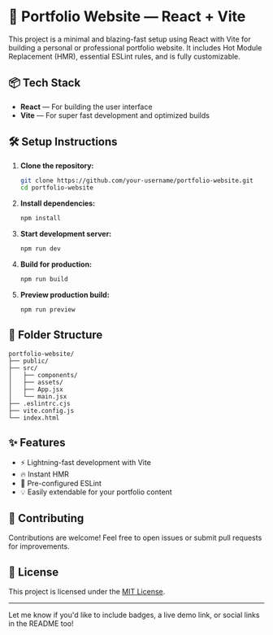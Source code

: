 
# 🚀 Portfolio Website — React + Vite

This project is a minimal and blazing-fast setup using React with Vite for building a personal or professional portfolio website. It includes Hot Module Replacement (HMR), essential ESLint rules, and is fully customizable.

## 📦 Tech Stack

- **React** — For building the user interface
- **Vite** — For super fast development and optimized builds

## 🛠️ Setup Instructions

1. **Clone the repository:**
   ```bash
   git clone https://github.com/your-username/portfolio-website.git
   cd portfolio-website
   ```

2. **Install dependencies:**
   ```bash
   npm install
   ```

3. **Start development server:**
   ```bash
   npm run dev
   ```

4. **Build for production:**
   ```bash
   npm run build
   ```

5. **Preview production build:**
   ```bash
   npm run preview
   ```

## 📁 Folder Structure

```
portfolio-website/
├── public/
├── src/
│   ├── components/
│   ├── assets/
│   ├── App.jsx
│   └── main.jsx
├── .eslintrc.cjs
├── vite.config.js
└── index.html
```

## ✨ Features

- ⚡ Lightning-fast development with Vite
- 🔥 Instant HMR
- 🧹 Pre-configured ESLint
- 💡 Easily extendable for your portfolio content

## 🙌 Contributing

Contributions are welcome! Feel free to open issues or submit pull requests for improvements.

## 📄 License

This project is licensed under the [MIT License](LICENSE).

---

Let me know if you'd like to include badges, a live demo link, or social links in the README too!
